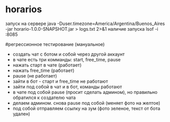 # horarios

запуск на сервере java -Duser.timezone=America/Argentina/Buenos_Aires -jar horario-1.0.0-SNAPSHOT.jar > logs.txt 2>&1
наличие запуска lsof -i :8085

#регрессионное тестирование (мануальное)

- создать чат с ботом и собой через другой аккаунт
- в чате есть три комманды: start, free_time, pause
- нажать старт в чате (работает)
- нажать free_time (работает)
- pause (не работает)
- зайти в бот - старт и free_time не работают
- зайти под собой в чат и в бот, команды работают
- в чате под собой pause (просит сделать админом), но правильно обратился к создателю чата
- делаем админом. снова pause под собой (меняет фото на желтое)
- под собой отправляем ссылку на зум (фото зеленое, текст от бота удален)
